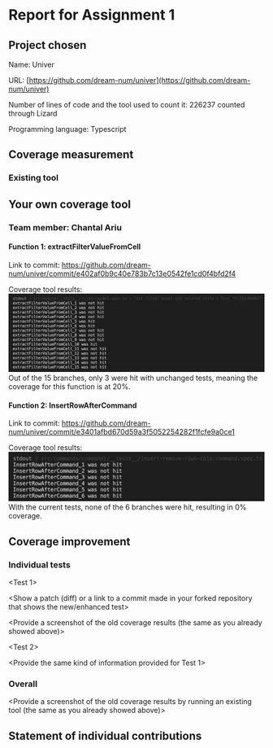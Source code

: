 # Report for Assignment 1

## Project chosen

Name: Univer

URL: [https://github.com/dream-num/univer](https://github.com/dream-num/univer)

Number of lines of code and the tool used to count it: 226237 counted through Lizard

Programming language: Typescript

## Coverage measurement

### Existing tool

<Inform the name of the existing tool that was executed and how it was executed>

<Show the coverage results provided by the existing tool with a screenshot>

## Your own coverage tool

<The following is supposed to be repeated for each group member>

### Team member: Chantal Ariu

#### Function 1: extractFilterValueFromCell

Link to commit: https://github.com/dream-num/univer/commit/e402af0b9c40e783b7c13e0542fe1cd0f4bfd2f4

Coverage tool results:
![alt text](image.png)
Out of the 15 branches, only 3 were hit with unchanged tests, meaning the coverage for this function is at 20%.

#### Function 2: InsertRowAfterCommand

Link to commit: https://github.com/dream-num/univer/commit/e3401afbd670d59a3f5052254282f1fcfe9a0ce1

Coverage tool results:
![alt text](image-1.png)
With the current tests, none of the 6 branches were hit, resulting in 0% coverage.

## Coverage improvement

### Individual tests

<The following is supposed to be repeated for each group member>

<Group member name>

<Test 1>

<Show a patch (diff) or a link to a commit made in your forked repository that shows the new/enhanced test>

<Provide a screenshot of the old coverage results (the same as you already showed above)>

<Provide a screenshot of the new coverage results>

<State the coverage improvement with a number and elaborate on why the coverage is improved>

<Test 2>

<Provide the same kind of information provided for Test 1>

### Overall

<Provide a screenshot of the old coverage results by running an existing tool (the same as you already showed above)>

<Provide a screenshot of the new coverage results by running the existing tool using all test modifications made by the group>

## Statement of individual contributions

<Write what each group member did>
